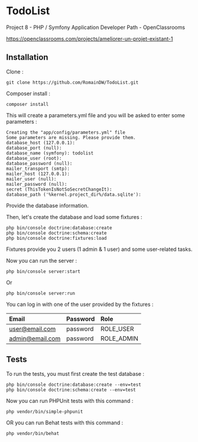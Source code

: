 #  TodoList
Project 8 - PHP / Symfony Application Developer Path - OpenClassrooms

https://openclassrooms.com/projects/ameliorer-un-projet-existant-1

##  Installation
Clone :
```shell
git clone https://github.com/RomainDW/TodoList.git
```
Composer install :
```shell
composer install
``` 
This will create a parameters.yml file and you will be asked to enter some parameters :
```shell
Creating the "app/config/parameters.yml" file
Some parameters are missing. Please provide them.
database_host (127.0.0.1): 
database_port (null): 
database_name (symfony): todolist
database_user (root): 
database_password (null): 
mailer_transport (smtp): 
mailer_host (127.0.0.1): 
mailer_user (null): 
mailer_password (null): 
secret (ThisTokenIsNotSoSecretChangeIt): 
database_path ('%kernel.project_dir%/data.sqlite'): 
```
Provide the database information.

Then, let's create the database and load some fixtures :
```shell
php bin/console doctrine:database:create
php bin/console doctrine:schema:create
php bin/console doctrine:fixtures:load
```

Fixtures provide you 2 users (1 admin & 1 user) and some user-related tasks.

Now you can run the server :
```shell
php bin/console server:start
```
Or
```shell
php bin/console server:run
```

You can log in with one of the user provided by the fixtures :  

| Email           | Password    | Role       |
| :-------------- | :---------- | :--------- |
| user@email.com  | password    | ROLE_USER  |
| admin@email.com | password    | ROLE_ADMIN |

##  Tests
To run the tests, you must first create the test database :
```shell
php bin/console doctrine:database:create --env=test
php bin/console doctrine:schema:create --env=test
```

Now you can run PHPUnit tests with this command :
```shell
php vendor/bin/simple-phpunit
```
OR you can run Behat tests with this command :
```shell
php vendor/bin/behat
```